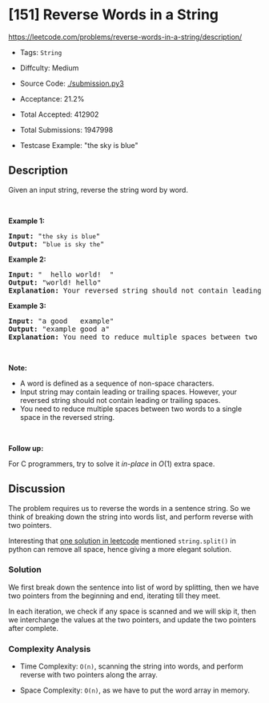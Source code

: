 # [151] Reverse Words in a String

<https://leetcode.com/problems/reverse-words-in-a-string/description/>

- Tags: `String`

- Diffculty: Medium

- Source Code: [./submission.py3](./submission.py3)

- Acceptance: 21.2%

- Total Accepted: 412902

- Total Submissions: 1947998

- Testcase Example: "the sky is blue"

## Description

<p>Given an input string, reverse the string word by word.</p>

<p>&nbsp;</p>

<p><strong>Example 1:</strong></p>

<pre>
<strong>Input:</strong> &quot;<code>the sky is blue</code>&quot;
<strong>Output:&nbsp;</strong>&quot;<code>blue is sky the</code>&quot;
</pre>

<p><strong>Example 2:</strong></p>

<pre>
<strong>Input:</strong> &quot; &nbsp;hello world! &nbsp;&quot;
<strong>Output:&nbsp;</strong>&quot;world! hello&quot;
<strong>Explanation:</strong> Your reversed string should not contain leading or trailing spaces.
</pre>

<p><strong>Example 3:</strong></p>

<pre>
<strong>Input:</strong> &quot;a good &nbsp; example&quot;
<strong>Output:&nbsp;</strong>&quot;example good a&quot;
<strong>Explanation:</strong> You need to reduce multiple spaces between two words to a single space in the reversed string.
</pre>

<p>&nbsp;</p>

<p><strong>Note:</strong></p>

<ul>
	<li>A word is defined as a sequence of non-space characters.</li>
	<li>Input string may contain leading or trailing spaces. However, your reversed string should not contain leading or trailing spaces.</li>
	<li>You need to reduce multiple spaces between two words to a single space in the reversed string.</li>
</ul>

<p>&nbsp;</p>

<p><strong>Follow up:</strong></p>

<p>For C programmers, try to solve it <em>in-place</em> in <em>O</em>(1) extra space.</p>

## Discussion

The problem requires us to reverse the words in a sentence string.
So we think of breaking down the string into words list,
and perform reverse with two pointers.

Interesting that [one solution in leetcode](https://leetcode.com/problems/reverse-words-in-a-string/discuss/737801/Python-Simple-O(N)-solution-with-simple-case-checking)
mentioned `string.split()` in python can remove all space, hence giving a
more elegant solution.

### Solution

We first break down the sentence into list of word by splitting,
then we have two pointers from the beginning and end, iterating till they meet.

In each iteration, we check if any space is scanned and we will skip it,
then we interchange the values at the two pointers, and update the two pointers
after complete.

### Complexity Analysis

- Time Complexity: `O(n)`, scanning the string into words,
  and perform reverse with  two pointers along the array.

- Space Complexity: `O(n)`, as we have to put the word array in memory.
